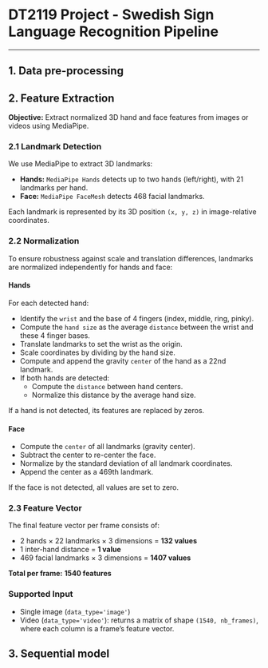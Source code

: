 # DT2119 Project - Swedish Sign Language Recognition Pipeline

---

## 1. Data pre-processing

## 2. Feature Extraction

**Objective:** Extract normalized 3D hand and face features from images or videos using MediaPipe.

### 2.1 Landmark Detection

We use MediaPipe to extract 3D landmarks:

- **Hands:** `MediaPipe Hands` detects up to two hands (left/right), with 21 landmarks per hand.
- **Face:** `MediaPipe FaceMesh` detects 468 facial landmarks.

Each landmark is represented by its 3D position `(x, y, z)` in image-relative coordinates.

### 2.2 Normalization

To ensure robustness against scale and translation differences, landmarks are normalized independently for hands and face:

#### Hands

For each detected hand:

- Identify the `wrist` and the base of 4 fingers (index, middle, ring, pinky).
- Compute the `hand size` as the average `distance` between the wrist and these 4 finger bases.
- Translate landmarks to set the wrist as the origin.
- Scale coordinates by dividing by the hand size.
- Compute and append the gravity `center` of the hand as a 22nd landmark.
- If both hands are detected:
  - Compute the `distance` between hand centers.
  - Normalize this distance by the average hand size.

If a hand is not detected, its features are replaced by zeros.

#### Face

- Compute the `center` of all landmarks (gravity center).
- Subtract the center to re-center the face.
- Normalize by the standard deviation of all landmark coordinates.
- Append the center as a 469th landmark.

If the face is not detected, all values are set to zero.

### 2.3 Feature Vector

The final feature vector per frame consists of:

- 2 hands × 22 landmarks × 3 dimensions = **132 values**
- 1 inter-hand distance = **1 value**
- 469 facial landmarks × 3 dimensions = **1407 values**

**Total per frame:** **1540 features**

### Supported Input

- Single image (`data_type='image'`)
- Video (`data_type='video'`): returns a matrix of shape `(1540, nb_frames)`, where each column is a frame’s feature vector.

## 3. Sequential model
